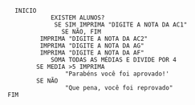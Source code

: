       INICIO 
	        	EXISTEM ALUNOS?		
		         SE SIM IMPRIMA "DIGITE A NOTA DA AC1"
			       SE NÃO, FIM
			 IMPRIMA "DIGITE A NOTA DA AC2"
			 IMPRIMA "DIGITE A NOTA DA AG"
			 IMPRIMA "DIGITE A NOTA DA AF"
				SOMA TODAS AS MÉDIAS E DIVIDE POR 4
			SE MEDIA >5 IMPRIMA	
					"Parabéns você foi aprovado!'
			SE NÃO
					"Que pena, você foi reprovado"
	FIM
				
				


						

				
